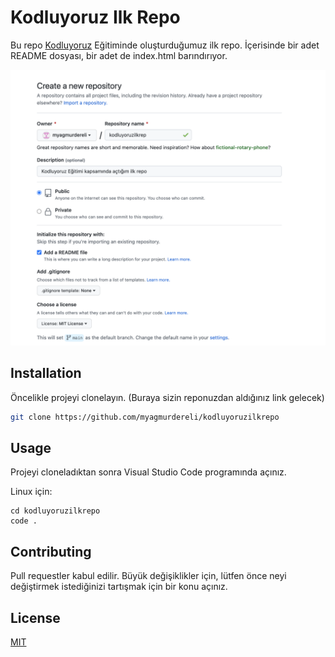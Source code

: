 # Kodluyoruz Ilk Repo
Bu repo [Kodluyoruz](https://kodluyoruz.org) Eğitiminde oluşturduğumuz ilk repo. İçerisinde bir adet README dosyası, bir adet de index.html barındırıyor.

![github](figures/pic.png)

## Installation
Öncelikle projeyi clonelayın. (Buraya sizin reponuzdan aldığınız link gelecek)

```bash
git clone https://github.com/myagmurdereli/kodluyoruzilkrepo
```
## Usage
Projeyi cloneladıktan sonra Visual Studio Code programında açınız.

Linux için:
```linux
cd kodluyoruzilkrepo
code .
```

## Contributing
Pull requestler kabul edilir. Büyük değişiklikler için, lütfen önce neyi değiştirmek istediğinizi tartışmak için bir konu açınız.


## License
[MIT](https://choosealicense.com/licenses/mit/)
